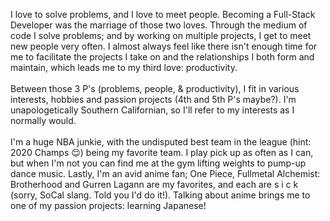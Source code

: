 I love to solve problems, and I love to meet people. Becoming a Full-Stack Developer was the marriage of those two loves. Through the medium of code I solve problems; and by working on multiple projects, I get to meet new people very often. I almost always feel like there isn't enough time for me to facilitate the projects I take on and the relationships I both form and maintain, which leads me to my third love: productivity.
\
\
Between those 3 P's (problems, people, & productivity), I fit in various interests, hobbies and passion projects (4th and 5th P's maybe?). I'm unapologetically Southern Californian, so I'll refer to my interests as I normally would.
\
\
I'm a huge NBA junkie, with the undisputed best team in the league (hint: 2020 Champs 😌) being my favorite team. I play pick up as often as I can, but when I'm not you can find me at the gym lifting weights to pump-up dance music. Lastly, I'm an avid anime fan; One Piece, Fullmetal Alchemist: Brotherhood and Gurren Lagann are my favorites, and each are s i c k (sorry, SoCal slang. Told you I'd do it!). Talking about anime brings me to one of my passion projects: learning Japanese!
